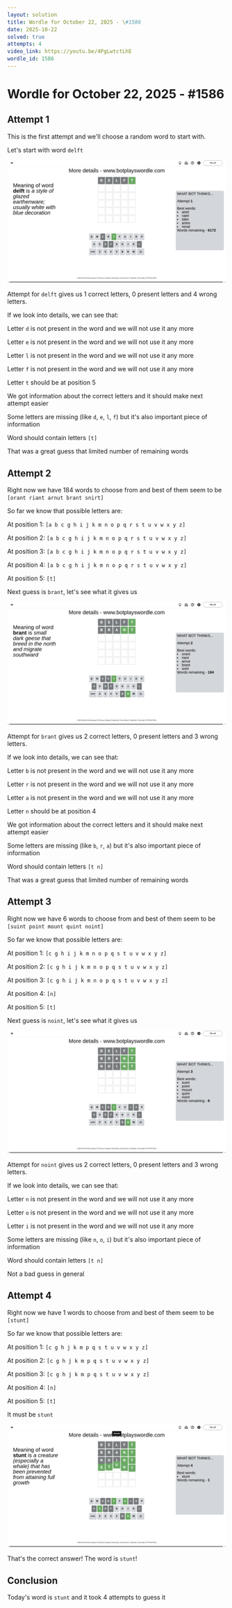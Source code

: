 ```yaml
---
layout: solution
title: Wordle for October 22, 2025 - \#1586
date: 2025-10-22
solved: true
attempts: 4
video_link: https://youtu.be/4PgLwtctLhE
wordle_id: 1586
---
```


# Wordle for October 22, 2025 - \#1586

## Attempt 1

This is the first attempt and we'll choose a random word to start with.

Let's start with word `delft`

![Attempt 1](2025-10-22/attempt-1.png)

Attempt for `delft` gives us 1 correct letters, 0 present letters and 4 wrong letters.

If we look into details, we can see that:

Letter `d` is not present in the word and we will not use it any more

Letter `e` is not present in the word and we will not use it any more

Letter `l` is not present in the word and we will not use it any more

Letter `f` is not present in the word and we will not use it any more

Letter `t` should be at position 5

We got information about the correct letters and it should make next attempt easier

Some letters are missing (like `d`, `e`, `l`, `f`) but it's also important piece of information

Word should contain letters `[t]`

That was a great guess that limited number of remaining words



## Attempt 2

Right now we have 184 words to choose from and best of them seem to be `[orant riant arnut brant snirt]`

So far we know that possible letters are:

At position 1: `[a b c g h i j k m n o p q r s t u v w x y z]`

At position 2: `[a b c g h i j k m n o p q r s t u v w x y z]`

At position 3: `[a b c g h i j k m n o p q r s t u v w x y z]`

At position 4: `[a b c g h i j k m n o p q r s t u v w x y z]`

At position 5: `[t]`

Next guess is `brant`, let's see what it gives us

![Attempt 2](2025-10-22/attempt-2.png)

Attempt for `brant` gives us 2 correct letters, 0 present letters and 3 wrong letters.

If we look into details, we can see that:

Letter `b` is not present in the word and we will not use it any more

Letter `r` is not present in the word and we will not use it any more

Letter `a` is not present in the word and we will not use it any more

Letter `n` should be at position 4

We got information about the correct letters and it should make next attempt easier

Some letters are missing (like `b`, `r`, `a`) but it's also important piece of information

Word should contain letters `[t n]`

That was a great guess that limited number of remaining words



## Attempt 3

Right now we have 6 words to choose from and best of them seem to be `[suint point mount quint noint]`

So far we know that possible letters are:

At position 1: `[c g h i j k m n o p q s t u v w x y z]`

At position 2: `[c g h i j k m n o p q s t u v w x y z]`

At position 3: `[c g h i j k m n o p q s t u v w x y z]`

At position 4: `[n]`

At position 5: `[t]`

Next guess is `noint`, let's see what it gives us

![Attempt 3](2025-10-22/attempt-3.png)

Attempt for `noint` gives us 2 correct letters, 0 present letters and 3 wrong letters.

If we look into details, we can see that:

Letter `n` is not present in the word and we will not use it any more

Letter `o` is not present in the word and we will not use it any more

Letter `i` is not present in the word and we will not use it any more

Some letters are missing (like `n`, `o`, `i`) but it's also important piece of information

Word should contain letters `[t n]`

Not a bad guess in general



## Attempt 4

Right now we have 1 words to choose from and best of them seem to be `[stunt]`

So far we know that possible letters are:

At position 1: `[c g h j k m p q s t u v w x y z]`

At position 2: `[c g h j k m p q s t u v w x y z]`

At position 3: `[c g h j k m p q s t u v w x y z]`

At position 4: `[n]`

At position 5: `[t]`

It must be `stunt`

![Attempt 4](2025-10-22/attempt-4.png)

That's the correct answer! The word is `stunt`!

## Conclusion

Today's word is `stunt` and it took 4 attempts to guess it

